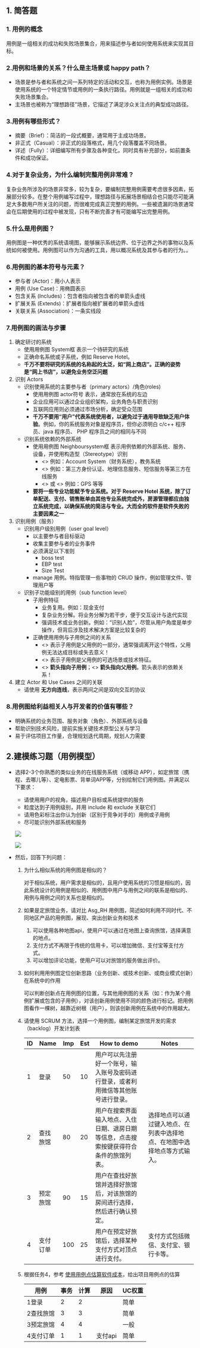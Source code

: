 ## 1. 简答题

### 1. 用例的概念

用例是一组相关的成功和失败场景集合，用来描述参与者如何使用系统来实现其目标。

### 2.用例和场景的关系？什么是主场景或 happy path？

- 场景是参与者和系统之间一系列特定的活动和交互，也称为用例实例。场景是使用系统的一个特定情节或用例的一条执行路径。用例就是一组相关的成功和失败场景集合。
- 主场景也被称为“理想路径”场景，它描述了满足涉众关注点的典型成功路径。

### 3.用例有哪些形式？

- 摘要（Brief）：简洁的一段式概要，通常用于主成功场景。
- 非正式（Casual）：非正式的段落格式，用几个段落覆盖不同场景。
- 详述（Fully）：详细编写所有步骤及各种变化，同时具有补充部分，如前置条件和成功保证。

### 4.对于复杂业务，为什么编制完整用例非常难？

复杂业务所涉及的场景非常多，较为复杂，要编制完整用例需要考虑很多因素，拓展部分较多。在整个用例编写过程中，理想路径与拓展场景相结合也只能尽可能满足大多数用户所关注的问题，而很难完成真正完整的用例。一些被遗漏的场景通常会在后期使用的过程中被发现，只有不断完善才有可能编写出完整用例。

### 5.什么是用例图？

用例图是一种优秀的系统语境图，能够展示系统边界、位于边界之外的事物以及系统如何被使用。用例图可以作为沟通的工具，用以概况系统及其参与者的行为。。

### 6.用例图的基本符号与元素？

- 参与者 (Actor)：用小人表示
- 用例 (Use Case)：用椭圆表示
- 包含关系 (Includes)：包含者指向被包含者的单箭头虚线
- 扩展关系 (Extends)：扩展者指向被扩展者的单箭头虚线
- 关联关系 (Association)：一条实线段

### 7.用例图的画法与步骤
1. 确定研讨的系统
   - 使用用例图 System框 表示一个待研究的系统
   - 正确命名系统或子系统，例如 Reserve Hotel。
   - **千万不要将研究的系统的名称起的太泛，如“网上商店”。正确的姿势是“网上书店”，以避免业务空泛问题**
2. 识别 Actors
   - 识别使用系统的主要参与者（primary actors）/角色(roles)
     - 使用用例图 actor符号 表示，通常放在系统的左边
     - 企业应用可以通过企业组织架构，业务角色与职责识别
     - 互联网应用则必须通过市场分析，确定受众范围
     - **千万不要用“用户”代表系统使用者，以避免过于通用导致缺乏用户体验**。例如，你的系统服务对象是程序员，但你必须明白 c/c++ 程序员、java 程序员、 PHP 程序员之间的相同与不同
   - 识别系统依赖的外部系统
     - 使用用例图 Neighboursystem框 表示用例依赖的外部系统、服务、设备，并使用构造型（Stereotype）识别
       - <<system>> 例如：Account System（财务系统），教务系统
       - <<service>> 例如：第三方身份认证、地理信息服务、短信服务等第三方在线服务
       - <<device>> 或 <<sensor>> 例如：GPS 等等
     - **要将一些专业功能赋予专业系统。对于 Reserve Hotel 系统，除了订单配送、支付、销售账单由其他专业系统完成外，房源管理都应由独立系统完成，以确保系统的简洁与专业。大而全的软件是软件失败的主要因素之一**
3. 识别用例（服务）
   - 识别用户级别用例（user goal level）
     - 以主要参与者目标驱动
     - 收集主要参与者的业务事件
     - 必须满足以下准则
       - boss test
       - EBP test
       - Size Test
     - manage 用例。特指管理一些事物的 CRUD 操作，例如管理文件、管理用户等
   - 识别子功能级别的用例（sub function level）
     - 子用例特征
       - 业务复用。例如：现金支付
       - 复杂业务分解。将业务分解为若干步，便于交互设计与迭代实现
       - 强调技术或业务创新。例如：“识别人脸”，尽管从用户角度是单步操作，但背后涉及技术解决方案是比较复杂的
     - 正确使用用例与子用例之间的关系
       - <<include>> 表示子用例是父用例的一部分，通常强调离开这个特性，父用例无法达成目标或失去意义！
       - <<extend>> 表示子用例是父用例的可选场景或技术特征。
       - <<include>> **箭头指向子用例**；<<extend>> **箭头指向父用例**。箭头表示的依赖关系！
4. 建立 Actor 和 Use Cases 之间的关联
   - 请使用 **无方向连线**，表示两间之间是双向交互的协议

### 8.用例图给利益相关人与开发者的价值有哪些？
- 明确系统的业务范围、服务对象（角色）、外部系统与设备
- 帮助识别技术风险，提前实施关键技术原型公关与学习
- 易于评估项目工作量，合理规划迭代周期，规划人力需要

## 2.建模练习题（用例模型）
- 选择2-3个你熟悉的类似业务的在线服务系统（或移动 APP），如定旅馆（携程、去哪儿等）、定电影票、背单词APP等，分别绘制它们用例图。并满足以下要求：
  - 请使用用户的视角，描述用户目标或系统提供的服务
  - 粒度达到子用例级别，并用 include 和 exclude 关联它们
  - 请用色彩标注出你认为创新（区别于竞争对手的）用例或子用例
  - 尽可能识别外部系统和服务

  ![](images/reserverHotel.png)

  ![](images/reserverMovieTicket.png)



- 然后，回答下列问题：
  1. 为什么相似系统的用例图是相似的？

     对于相似系统，用户需求是相似的，且用户使用系统的习惯是相似的，因此系统设计的用例是相似的、用例图中用户与用例之间的联系是相似的、用例与用例之间的关系也是相似的。

  2. 如果是定旅馆业务，请对比 Asg_RH 用例图，简述如何利用不同时代、不同地区产品的用例图，展现、突出创新业务和技术

      1. 可以使用各种地图api，使用户可以通过在地图上查询旅馆，选择满意的地点。
      2. 支付方式不再限于传统的信用卡，可以增加微信、支付宝等支付方式。
      3. 可以增加评论功能，使用户可以对旅馆的服务做出评价。

  3. 如何利用用例图定位创新思路（业务创新、或技术创新、或商业模式创新）在系统中的作用

     可以判断创新点在用例图的位置，与其他用例图的关系（如：作为某个用例扩展或包含的子用例），对该创新用例使用不同的颜色进行标记。把用例图看作一棵树，越靠近树根（用户），则该创新用例在系统中的作用越大。

  4. 请使用 SCRUM 方法，选择一个用例图，编制某定旅馆开发的需求（backlog）开发计划表
     
     |   ID   |   Name   |  Imp    |  Est    | How to demo  |  Notes   |
     | ---- | ---- | ---- | ---- | ---- | ---- |
     |  1    |  登录    |  50    |  10    |  用户可以先注册好一个账号，输入账号及密码进行登录，或者利用微信等其他账号进行登录。    |      |
     |  2    |  查找旅馆    |  80    |  20    | 用户在搜索界面输入地点、入住日期、退房日期等信息，点击搜索按键获得符合条件的旅馆列表。     | 选择地点可以通过键入地点、在列表中选择地点、在地图中选择地点等方式输入。     |
     |  3    | 预定旅馆     | 90     |  15    | 用户在查找好旅馆并选择好旅馆后，对该旅馆的房间进行选择，然后进行确认预定。     |      |
     |  4    | 支付订单     |  100    |  25    |  用户在预定好旅馆后，选择某种支付方式对顶点进行支付。    | 支付方式包括微信、支付宝、银行卡等。     |
     
  5. 根据任务4，参考 [使用用例点估算软件成本](https://www.ibm.com/developerworks/cn/rational/edge/09/mar09/collaris_dekker/index.html)，给出项目用例点的估算
  
     | 用例      | 事务 | 计算 | 原因    | UC权重 |
     | --------- | ---- | ---- | ------- | ------ |
     | 1登录     | 2    | 2    |         | 简单   |
     | 2查找旅馆 | 3    | 3    |         | 简单   |
     | 3预定旅馆 | 4    | 4    |         | 一般   |
     | 4支付订单 | 1    | 1    | 支付api | 简单   |

